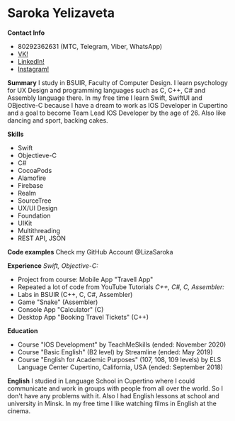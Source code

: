 # Saroka Yelizaveta

**Contact Info**
* 80292362631 (MTC, Telegram, Viber, WhatsApp)
* [VK!](https://vk.com/lizok_dark)
* [LinkedIn!](http://linkedin.com/in/-saroka-liza-ios-developer)
* [Instagram!](https://www.instagram.com/_lizok_dark_/?igshid=vtyio8q8upas)

**Summary**
I study in BSUIR, Faculty of Computer Design. I learn psychology for UX Design and programming languages such as C, C++, C# and Assembly language there. In my free time I learn Swift, SwiftUI and OBjective-C because I have a dream to work as IOS Developer in Cupertino and a goal to become Team Lead IOS Developer by the age of 26. Also like dancing and sport, backing cakes. 

**Skills**
* Swift
* Objectieve-C
* C#
* CocoaPods
* Alamofire
* Firebase
* Realm
* SourceTree
* UX/UI Design
* Foundation
* UIKit
* Multithreading
* REST API, JSON

**Code examples**
Check my GitHub Account @LizaSaroka

**Experience**
*Swift, Objective-C:*
* Project from course: Mobile App "Travell App"
* Repeated a lot of code from YouTube Tutorials 
*C++, C#, C, Assembler:*
* Labs in BSUIR (C++, C, C#, Assembler)
* Game "Snake" (Assembler)
* Console App "Calculator" (C)
* Desktop App "Booking Travel Tickets" (C++)

**Education**
* Course "IOS Development" by TeachMeSkills (ended: November 2020)
* Course "Basic English" (B2 level) by Streamline (ended: May 2019)
* Course "English for Academic Purposes" (107, 108, 109 levels) by ELS Language Center Cupertino, California, USA (ended: September 2018)


**English**
I studied in Language School in Cupertino where I could communicate and work in groups with people from all over the world. So I don't have any problems with it. Also I had English lessons at school and university in Minsk. In my free time I like watching films in English at the cinema. 



